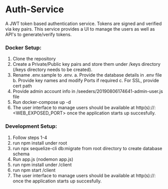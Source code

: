 # Auth-Service

A JWT token based authentication service. Tokens are signed and verified via key pairs. This service provides a UI to manage the users as well as API's to generate/verify tokens.   
### Docker Setup:
1. Clone the repository
2. Create a Private/Public key pairs and store them under /keys directory (/keys directory needs to be created). 
3. Rename .env.sample to .env.
    a. Provide the database details in .env file
    b. Provide key names and modify Ports if required
    c. For SSL, provide cert path
4. Provide admin account info in /seeders/20190806174641-admin-user.js file    
5. Run docker-compose up -d   
6. The user interface to manage users should be available at http(s)://<hostname>:<WEB_EXPOSED_PORT> once the application starts up succesfully. 

### Development Setup:
1. Follow steps 1-4
2. run npm install under root
3. run npx sequelize-cli db:migrate from root directory to create database schema
4. Run app.js (nodemon app.js)
5. run npm install under /client
6. run npm start /client
7. The user interface to manage users should be available at http(s)://<hostname>:<Port> once the application starts up succesfully. 

